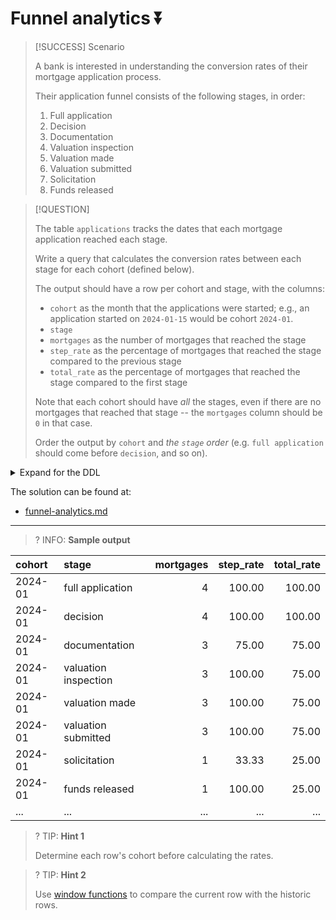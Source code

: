 # Funnel analytics ⏬

> [!SUCCESS] Scenario
>
> A bank is interested in understanding the conversion rates of their mortgage application process.
>
> Their application funnel consists of the following stages, in order:
>
> 1. Full application
> 2. Decision
> 3. Documentation
> 4. Valuation inspection
> 5. Valuation made
> 6. Valuation submitted
> 7. Solicitation
> 8. Funds released

> [!QUESTION]
>
> The table `applications` tracks the dates that each mortgage application reached each stage.
>
> Write a query that calculates the conversion rates between each stage for each cohort (defined below).
>
> The output should have a row per cohort and stage, with the columns:
>
> - `cohort` as the month that the applications were started; e.g., an application started on `2024-01-15` would be cohort `2024-01`.
> - `stage`
> - `mortgages` as the number of mortgages that reached the stage
> - `step_rate` as the percentage of mortgages that reached the stage compared to the previous stage
> - `total_rate` as the percentage of mortgages that reached the stage compared to the first stage
>
> Note that each cohort should have _all_ the stages, even if there are no mortgages that reached that stage -- the `mortgages` column should be `0` in that case.
>
> Order the output by `cohort` and _the `stage` order_ (e.g. `full application` should come before `decision`, and so on).

<details>
<summary>Expand for the DDL</summary>
--8<-- "docs/challenging-sql-problems/problems/silver/funnel-analytics.sql"
</details>

The solution can be found at:

- [funnel-analytics.md](../../solutions/silver/funnel-analytics.md)

---

<!-- prettier-ignore -->
>? INFO: **Sample output**
>
| cohort  | stage                | mortgages | step_rate | total_rate |
|:--------|:---------------------|----------:|----------:|-----------:|
| 2024-01 | full application     |         4 |    100.00 |     100.00 |
| 2024-01 | decision             |         4 |    100.00 |     100.00 |
| 2024-01 | documentation        |         3 |     75.00 |      75.00 |
| 2024-01 | valuation inspection |         3 |    100.00 |      75.00 |
| 2024-01 | valuation made       |         3 |    100.00 |      75.00 |
| 2024-01 | valuation submitted  |         3 |    100.00 |      75.00 |
| 2024-01 | solicitation         |         1 |     33.33 |      25.00 |
| 2024-01 | funds released       |         1 |    100.00 |      25.00 |
| ...     | ...                  |       ... |       ... |        ... |

<!-- prettier-ignore -->
>? TIP: **Hint 1**
>
> Determine each row's cohort before calculating the rates.

<!-- prettier-ignore -->
>? TIP: **Hint 2**
>
> Use [window functions](../../../from-excel-to-sql/main-concepts/window-functions.md) to compare the current row with the historic rows.
